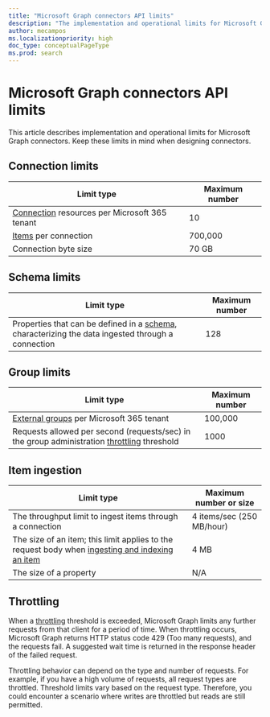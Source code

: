 ```yaml
---
title: "Microsoft Graph connectors API limits"
description: "The implementation and operational limits for Microsoft Graph connectors."
author: mecampos
ms.localizationpriority: high
doc_type: conceptualPageType
ms.prod: search
---
```


# Microsoft Graph connectors API limits

This article describes implementation and operational limits for Microsoft Graph connectors. Keep these limits in mind when designing connectors.

## Connection limits

| Limit type | Maximum number |
| -------------- | ------------------ |
| [Connection](/graph/api/resources/externalconnectors-externalconnection?view=graph-rest-1.0&preserve-view=true) resources per Microsoft 365 tenant | 10 |
| [Items](/graph/api/resources/externalconnectors-externalitem?view=graph-rest-1.0&preserve-view=true) per connection | 700,000 |
| Connection byte size | 70 GB |

## Schema limits

| **Limit type** | **Maximum number** |
| -------------- | ------------------ |
| Properties that can be defined in a [schema](/graph/api/resources/externalconnectors-schema?view=graph-rest-1.0&preserve-view=true), characterizing the data ingested through a connection | 128 |

## Group limits

| **Limit type** | **Maximum number** |
| -------------- | ------------------ |
| [External groups](/graph/api/resources/externalconnectors-externalgroup?view=graph-rest-1.0&preserve-view=true) per Microsoft 365 tenant | 100,000 | 
| Requests allowed per second (requests/sec) in the group administration [throttling](#throttling) threshold | 1000 |

## Item ingestion

| **Limit type** | **Maximum number or size** |
| -------------- | ------------------ |
| The throughput limit to ingest items through a connection | 4 items/sec (250 MB/hour) |
| The size of an item; this limit applies to the request body when [ingesting and indexing an item](/graph/api/externalconnectors-externalconnection-put-items?view=graph-rest-beta&preserve-view=true&tabs=http&viewFallbackFrom=graph-rest-1.0) | 4 MB |
| The size of a property | N/A | 

## Throttling

When a [throttling](throttling.md) threshold is exceeded, Microsoft Graph limits any further requests from that client for a period of time. When throttling occurs, Microsoft Graph returns HTTP status code 429 (Too many requests), and the requests fail. A suggested wait time is returned in the response header of the failed request.

Throttling behavior can depend on the type and number of requests. For example, if you have a high volume of requests, all request types are throttled. Threshold limits vary based on the request type. Therefore, you could encounter a scenario where writes are throttled but reads are still permitted.
